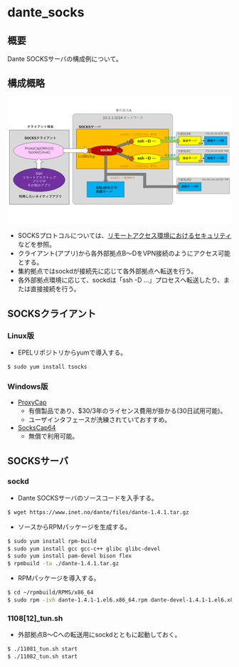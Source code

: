 # dante_socks

## 概要
Dante SOCKSサーバの構成例について。

## 構成概略
![構成概略図](https://github.com/yhtigre/dante_socks/blob/imgs/imgs/fig01.png?raw=true)

- SOCKSプロトコルについては、[リモートアクセス環境におけるセキュリティ](https://www.ipa.go.jp/security/awareness/administrator/remote/index.html)などを参照。
- クライアント(アプリ)から各外部拠点B～DをVPN接続のようにアクセス可能とする。
- 集約拠点ではsockdが接続先に応じて各外部拠点へ転送を行う。
- 各外部拠点環境に応じて、sockdは「ssh -D ...」プロセスへ転送したり、または直接接続を行う。

## SOCKSクライアント

### Linux版
- EPELリポジトリからyumで導入する。
```Bash
$ sudo yum install tsocks
```

### Windows版
- [ProxyCap](http://www.proxycap.com/)
	- 有償製品であり、$30/3年のライセンス費用が掛かる(30日試用可能)。
	- ユーザインタフェースが洗練されていておすすめ。
- [SocksCap64](https://www.sockscap64.com/en/homepage/) 
	- 無償で利用可能。

## SOCKSサーバ

### sockd

- Dante SOCKSサーバのソースコードを入手する。
```Bash
$ wget https://www.inet.no/dante/files/dante-1.4.1.tar.gz
```
- ソースからRPMパッケージを生成する。
```Bash
$ sudo yum install rpm-build
$ sudo yum install gcc gcc-c++ glibc glibc-devel
$ sudo yum install pam-devel bison flex
$ rpmbuild -ta ./dante-1.4.1.tar.gz
```
- RPMパッケージを導入する。
```Bash
$ cd ~/rpmbuild/RPMS/x86_64
$ sudo rpm -ivh dante-1.4.1-1.el6.x86_64.rpm dante-devel-1.4.1-1.el6.x86_64.rpm dante-server-1.4.1-1.el6.x86_64.rpm
```

### 1108[12]_tun.sh

- 外部拠点B～Cへの転送用にsockdとともに起動しておく。
```Bash
$ ./11081_tun.sh start
$ ./11082_tun.sh start
```
